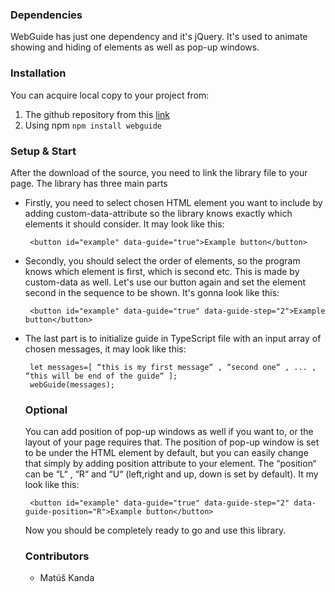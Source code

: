 ### Dependencies
WebGuide has just one dependency and it's jQuery. It's used to animate 
showing and hiding of elements as well as pop-up windows. 


### Installation
You can acquire local copy to your project from:
1. The github repository from this [link](https://github.com/MatKanda/WebGuide)
2. Using npm ```npm install webguide```

### Setup & Start
After the download of the source, you need to link the library 
file to your page. The library has three main parts

* Firstly, you need to select chosen HTML element you want to include 
 by adding custom-data-attribute so the library knows exactly which 
 elements it should consider. It may look like this:
     ```
      <button id="example" data-guide="true">Example button</button>
    ```
* Secondly, you should select the order of elements, so the program knows
 which element is first, which is second etc. This is made by 
 custom-data as well. Let's use our button again and set the element second 
 in the sequence to be shown. It's gonna look like this:

     ```
      <button id="example" data-guide="true" data-guide-step="2">Example button</button>
    ```
* The last part is to initialize guide in TypeScript file with an input array of chosen messages, 
  it may look like this: 

     ```
      let messages=[ “this is my first message“ , “second one“ , ... , “this will be end of the guide“ ];
      webGuide(messages);
    ```
  
  ### Optional
  You can add position of pop-up windows as well if you want to, or the layout of your page 
  requires that. The position of pop-up window is set to be under the HTML element by default,
  but you can easily change that simply by adding position attribute to your element.
  The “position“ can be “L“ , “R“ and “U“ (left,right and up, down is set by default).
  It my look like this:

     ```
      <button id="example" data-guide="true" data-guide-step="2" data-guide-position="R">Example button</button>
    ```
   Now you should be completely ready to go and use this library.
   
   ### Contributors
   * Matúš Kanda
      

